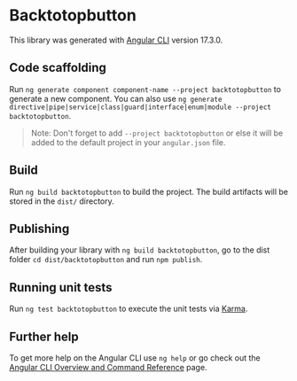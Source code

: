 # Backtotopbutton

This library was generated with [Angular CLI](https://github.com/angular/angular-cli) version 17.3.0.

## Code scaffolding

Run `ng generate component component-name --project backtotopbutton` to generate a new component. You can also use `ng generate directive|pipe|service|class|guard|interface|enum|module --project backtotopbutton`.
> Note: Don't forget to add `--project backtotopbutton` or else it will be added to the default project in your `angular.json` file. 

## Build

Run `ng build backtotopbutton` to build the project. The build artifacts will be stored in the `dist/` directory.

## Publishing

After building your library with `ng build backtotopbutton`, go to the dist folder `cd dist/backtotopbutton` and run `npm publish`.

## Running unit tests

Run `ng test backtotopbutton` to execute the unit tests via [Karma](https://karma-runner.github.io).

## Further help

To get more help on the Angular CLI use `ng help` or go check out the [Angular CLI Overview and Command Reference](https://angular.io/cli) page.
